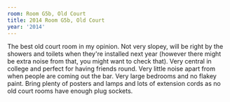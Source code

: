 ```yaml
---
room: Room G5b, Old Court
title: 2014 Room G5b, Old Court
year: '2014'
---
```


The best old court room in my opinion. Not very slopey, will be right by the showers and toilets when they're installed next year (however there might be extra noise from that, you might want to check that). Very central in college and perfect for having friends round. Very little noise apart from when people are coming out the bar. Very large bedrooms and no flakey paint. Bring plenty of posters and lamps and lots of extension cords as no old court rooms have enough plug sockets.